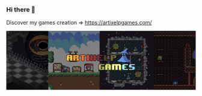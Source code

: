 ### Hi there 👋

Discover my games creation => https://artixelpgames.com/

![alt Artixelp Games Banner](https://github.com/RemySd/remysd/blob/main/artixelpgames-banner.png)

<!--
![alt codewars badge](https://www.codewars.com/users/RemySd/badges/large "Codewars Badge")

**RemySd/remysd** is a ✨ _special_ ✨ repository because its `README.md` (this file) appears on your GitHub profile.

Here are some ideas to get you started:

- 🔭 I’m currently working on ...
- 🌱 I’m currently learning ...
- 👯 I’m looking to collaborate on ...
- 🤔 I’m looking for help with ...
- 💬 Ask me about ...
- 📫 How to reach me: ...
- 😄 Pronouns: ...
- ⚡ Fun fact: ...
-->
